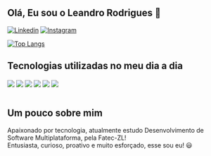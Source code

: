 ## Olá, Eu sou o Leandro Rodrigues 👋

[![Linkedin](https://img.shields.io/badge/LinkedIn-0077B5?style=for-the-badge&logo=linkedin&logoColor=white)](https://www.linkedin.com/in/lerodrigues61/)
[![Instagram](https://img.shields.io/badge/Instagram-E4405F?style=for-the-badge&logo=instagram&logoColor=white)](https://www.instagram.com/leooo061/)

[![Top Langs](https://github-readme-stats.vercel.app/api/top-langs/?username=LeandroRodrigues061&layout=donut)](https://github.com/anuraghazra/github-readme-stats)

## Tecnologias utilizadas no meu dia a dia
<div style="display : inline_block">
    <img align="center" alt:"html5" src="https://img.shields.io/badge/HTML5-E34F26?style=for-the-badge&logo=html5&logoColor=white">
    <img align="center" alt:"css" src="https://img.shields.io/badge/CSS3-1572B6?style=for-the-badge&logo=css3&logoColor=white">
    <img align="center" alt:"nodejs" src="https://img.shields.io/badge/Node.js-43853D?style=for-the-badge&logo=node.js&logoColor=white">
    <img align="center" alt:"c++" src="https://img.shields.io/badge/C%2B%2B-00599C?style=for-the-badge&logo=c%2B%2B&logoColor=white">
    <img align="center" alt:"php" src="https://img.shields.io/badge/PHP-777BB4?style=for-the-badge&logo=php&logoColor=white">
    <img align="center" alt:"sql" src="https://img.shields.io/badge/MySQL-00000F?style=for-the-badge&logo=mysql&logoColor=white">
</div><br>

## Um pouco sobre mim
Apaixonado por tecnologia, atualmente estudo Desenvolvimento de Software Multiplataforma, pela Fatec-ZL!  
Entusiasta, curioso, proativo e muito esforçado, esse sou eu! 😃
